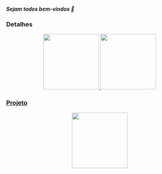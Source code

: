 ##### Sejam todos bem-vindos 👋

### Detalhes 
<div align="center">
   <a href="https://github.com/layonss">
    <img height="150em" src="https://github-readme-stats.vercel.app/api/top-langs/?username=layonss&layout=compact&langs_count=7&theme=tokyonight&hide=portugol,procfile"/>
    <img height="150em" src="https://github-readme-stats.vercel.app/api?username=layonss&show_icons=true&theme=tokyonight&include_all_commits=true&count_private=true"/>
    </div>

### Projeto 
 <div align="center">
<img height="150em"  src="https://github-readme-stats.vercel.app/api/pin/?username=layonss&repo=TiktokProject&theme=tokyonight"
  </div>
